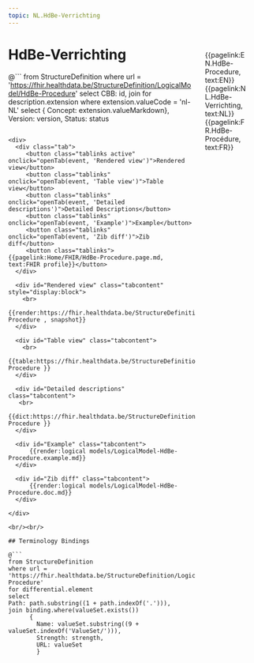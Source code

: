 ```yaml
---
topic: NL.HdBe-Verrichting
---
```


<div style="float:right;width:85px;padding:10px;margin:10">
<p>{{pagelink:EN.HdBe-Procedure, text:EN}}  {{pagelink:NL.HdBe-Verrichting, text:NL}}  {{pagelink:FR.HdBe-Procédure, text:FR}}<p>
</div>

# HdBe-Verrichting



@```
from StructureDefinition
where url = 'https://fhir.healthdata.be/StructureDefinition/LogicalModel/HdBe-Procedure'
select 
CBB: id,
join for description.extension where extension.valueCode = 'nl-NL' select { Concept: extension.valueMarkdown}, 
Version: version,
Status: status
```

<div>
  <div class="tab">
     <button class="tablinks active" onclick="openTab(event, 'Rendered view')">Rendered view</button>
     <button class="tablinks" onclick="openTab(event, 'Table view')">Table view</button>
     <button class="tablinks" onclick="openTab(event, 'Detailed descriptions')">Detailed Descriptions</button>
     <button class="tablinks" onclick="openTab(event, 'Example')">Example</button>
     <button class="tablinks" onclick="openTab(event, 'Zib diff')">Zib diff</button>
     <button class="tablinks">{{pagelink:Home/FHIR/HdBe-Procedure.page.md, text:FHIR profile}}</button>
  </div>

  <div id="Rendered view" class="tabcontent" style="display:block">
    <br>
      {{render:https://fhir.healthdata.be/StructureDefinition/LogicalModel/HdBe-Procedure , snapshot}}
  </div>

  <div id="Table view" class="tabcontent">
    <br>
      {{table:https://fhir.healthdata.be/StructureDefinition/LogicalModel/HdBe-Procedure }}
  </div>

  <div id="Detailed descriptions" class="tabcontent">
   <br>
      {{dict:https://fhir.healthdata.be/StructureDefinition/LogicalModel/HdBe-Procedure }}
  </div>

  <div id="Example" class="tabcontent">
      {{render:logical models/LogicalModel-HdBe-Procedure.example.md}}
  </div>

  <div id="Zib diff" class="tabcontent">
      {{render:logical models/LogicalModel-HdBe-Procedure.doc.md}}
  </div>

</div>

<br/><br/> 

## Terminology Bindings

@```
from StructureDefinition
where url = 'https://fhir.healthdata.be/StructureDefinition/LogicalModel/HdBe-Procedure'
for differential.element
select
Path: path.substring((1 + path.indexOf('.'))),
join binding.where(valueSet.exists())
      { 
        Name: valueSet.substring((9 + valueSet.indexOf('ValueSet/'))),
        Strength: strength,
        URL: valueSet
        }
```  
